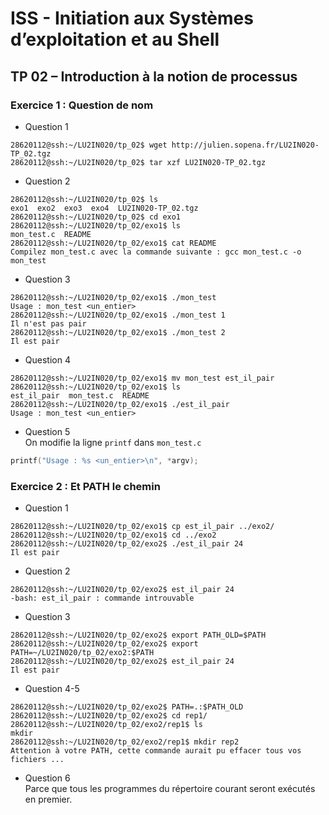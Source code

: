 # ISS - Initiation aux Systèmes d’exploitation et au Shell 
## TP 02 – Introduction à la notion de processus
### Exercice 1 : Question de nom
- Question 1
```
28620112@ssh:~/LU2IN020/tp_02$ wget http://julien.sopena.fr/LU2IN020-TP_02.tgz
28620112@ssh:~/LU2IN020/tp_02$ tar xzf LU2IN020-TP_02.tgz 
```
- Question 2
```
28620112@ssh:~/LU2IN020/tp_02$ ls
exo1  exo2  exo3  exo4  LU2IN020-TP_02.tgz
28620112@ssh:~/LU2IN020/tp_02$ cd exo1
28620112@ssh:~/LU2IN020/tp_02/exo1$ ls
mon_test.c  README
28620112@ssh:~/LU2IN020/tp_02/exo1$ cat README 
Compilez mon_test.c avec la commande suivante : gcc mon_test.c -o mon_test
```
- Question 3
```
28620112@ssh:~/LU2IN020/tp_02/exo1$ ./mon_test 
Usage : mon_test <un_entier>
28620112@ssh:~/LU2IN020/tp_02/exo1$ ./mon_test 1
Il n'est pas pair
28620112@ssh:~/LU2IN020/tp_02/exo1$ ./mon_test 2
Il est pair
```
- Question 4
```
28620112@ssh:~/LU2IN020/tp_02/exo1$ mv mon_test est_il_pair
28620112@ssh:~/LU2IN020/tp_02/exo1$ ls
est_il_pair  mon_test.c  README
28620112@ssh:~/LU2IN020/tp_02/exo1$ ./est_il_pair 
Usage : mon_test <un_entier>
```
- Question 5   
On modifie la ligne `printf` dans `mon_test.c`
```c
printf("Usage : %s <un_entier>\n", *argv);
```
### Exercice 2 : Et PATH le chemin
- Question 1
```
28620112@ssh:~/LU2IN020/tp_02/exo1$ cp est_il_pair ../exo2/
28620112@ssh:~/LU2IN020/tp_02/exo1$ cd ../exo2
28620112@ssh:~/LU2IN020/tp_02/exo2$ ./est_il_pair 24
Il est pair
```
- Question 2
```
28620112@ssh:~/LU2IN020/tp_02/exo2$ est_il_pair 24
-bash: est_il_pair : commande introuvable
```
- Question 3
```
28620112@ssh:~/LU2IN020/tp_02/exo2$ export PATH_OLD=$PATH
28620112@ssh:~/LU2IN020/tp_02/exo2$ export PATH=~/LU2IN020/tp_02/exo2:$PATH
28620112@ssh:~/LU2IN020/tp_02/exo2$ est_il_pair 24
Il est pair
```
- Question 4-5
```
28620112@ssh:~/LU2IN020/tp_02/exo2$ PATH=.:$PATH_OLD
28620112@ssh:~/LU2IN020/tp_02/exo2$ cd rep1/
28620112@ssh:~/LU2IN020/tp_02/exo2/rep1$ ls
mkdir
28620112@ssh:~/LU2IN020/tp_02/exo2/rep1$ mkdir rep2
Attention à votre PATH, cette commande aurait pu effacer tous vos fichiers ...
```
- Question 6   
Parce que tous les programmes du répertoire courant seront exécutés en premier.